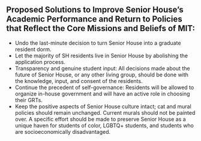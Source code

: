 ## Proposed Solutions to Improve Senior House’s Academic Performance and Return to Policies that Reflect the Core Missions and Beliefs of MIT:
- Undo the last-minute decision to turn Senior House into a graduate resident dorm.
- Let the majority of SH residents live in Senior House by abolishing the application process.
- Transparency and genuine student input: All decisions made about the future of Senior House, or any other living group, should be done with the knowledge, input, and consent of the residents. 
- Continue the precedent of self-governance: Residents will be allowed to organize in-house government and will have an active role in choosing their GRTs. 
- Keep the positive aspects of Senior House culture intact; cat and mural policies should remain unchanged. Current murals should not be painted over. A specific effort should be made to preserve Senior House as a unique haven for students of color, LGBTQ+ students, and students who are socioeconomically disadvantaged.

